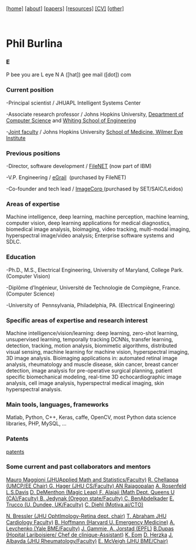 [[home]](./index.html)
[[about]](./about.html)
[[papers]](./papers.html)
[[resources]](./resources.html)
[[CV]](./cv.html)
[[other]](./other.html)

&nbsp;&nbsp;&nbsp;

# Phil Burlina

### E

P bee you are L eye N A ([hat]) gee mail ([dot]) com

### Current position

-Principal scientist / JHUAPL Intelligent Systems Center

-Associate research professor / Johns Hopkins University, <a href="http://www.cs.jhu.edu/">Department of </a><a href="http://www.cs.jhu.edu/faculty/">Computer Science</a>
and [Whiting School of Engineering](https://ep.jhu.edu/about-us/faculty-directory/1021-philippe-burlina)

-<a href="http://www.hopkinsmedicine.org/profiles/results/directory/profile/9606312/philippe-burlina">Joint faculty</a> / Johns Hopkins University <a href="http://www.hopkinsmedicine.org/wilmer/">School of Medicine, Wilmer Eye Institute</a>

### Previous positions

-Director, software development / <a href="http://www-01.ibm.com/software/data/content-management/filenet-content-manager/">FileNET</a> (now part of IBM)

-V.P. Engineering / <a href="http://sourceforge.net/projects/egrail-source/">eGrail</a>  (purchased by FileNET)

-Co-founder and tech lead / <a href="http://investors.saic.com/phoenix.zhtml?c=193857&amp;p=irol-newsarticle&amp;id=1438859">ImageCorp </a>(purchased by SET/SAIC/Leidos)

### Areas of expertise

Machine intelligence, deep learning, machine perception, machine learning, computer vision, deep learning applications for medical diagnostics, biomedical image analysis, bioimaging, video tracking, multi-modal imaging, hyperspectral image/video analysis; Enterprise software systems and SDLC.

### Education

-Ph.D., M.S., Electrical Engineering, University of Maryland, College Park. (Computer Vision)

-Diplôme d’Ingénieur, Université de Technologie de Compiègne, France. (Computer Science)

-University of  Pennsylvania, Philadelphia, PA. (Electrical Engineering)

### Specific areas of expertise and research interest

Machine intelligence/vision/learning: deep learning, zero-shot learning, unsupervised learning,  temporally tracking DCNNs, transfer learning, detection, tracking, motion analysis, biomimetic algorithms, distributed visual sensing, machine learning for machine vision, hyperspectral imaging, 3D image analysis. Bioimaging applications in: automated retinal image analysis, rheumatology and muscle disease, skin cancer, breast cancer detection, image analysis for pre-operative surgical planning, patient specific biomechanical modeling, real-time 3D echocardiographic image analysis, cell image analysis, hyperspectral medical imaging, skin hyperspectral analysis.

### Main tools, languages, frameworks

Matlab, Python, C++, Keras, caffe, OpenCV, most Python data science libraries, PHP, MySQL, ...

### Patents

[patents](https://scholar.google.com/scholar?hl=en&as_sdt=0%2C21&q=philippe+burlina+patent&btnG=)

### Some current and past collaborators and mentors

[Mauro Maggioni (JHUApplied Math and Statistics/Faculty)](http://www.math.jhu.edu/~mauro/)
<a href="http://www.umiacs.umd.edu/%7Erama/">R. Chellappa (UMCP/EE Chair) </a> 
<a href="https://www.google.com/url?sa=t&amp;rct=j&amp;q=&amp;esrc=s&amp;source=web&amp;cd=1&amp;cad=rja&amp;uact=8&amp;ved=0ahUKEwiviqiZi_zJAhVC5SYKHYaOA3UQFgggMAA&amp;url=http%3A%2F%2Fwww.cs.jhu.edu%2F~hager%2F&amp;usg=AFQjCNERhCo7ptBL7RzcIdxzYJLhXpZlkg&amp;sig2=OHIBjxXdTjv4BJr3COvptQ">G. Hager (JHU CS/Faculty) </a> 
<a href="http://www.ee.iitm.ac.in/~raju/">AN Rajagopalan</a> 
<a href="https://en.wikipedia.org/wiki/Azriel_Rosenfeld"> A. Rosenfeld</a>
<a href="http://www.umiacs.umd.edu/~lsd/"> L.S.Davis</a>
<a href="http://www.cfar.umd.edu/%7Edaniel/Site_2/Welcome.html">D. DeMenthon (Magic Leap) </a>
<a href="http://www.mast.queensu.ca/%7Efady/">F. Alajaji (Math Dept. Queens U (CA)/Faculty)  </a> 
<a href="https://www.pdx.edu/math/faculty-staff-0"> B. Jedynak (Oregon state/Faculty) </a>
<a href="https://www.cs.umd.edu/~chiraz/"> C. BenAbdelkader</a>
<a href="http://www.computing.dundee.ac.uk/about/staff/26">E. Trucco (U. Dundee, UK/Faculty)</a>
<a href="http://www.cpdiehl.org/">C. Diehl (Motiva.ai/CTO)</a> 

<a href="http://www.hopkinsmedicine.org/wilmer/employees/cvs/Bressler_N.html">N. Bressler (JHU Ophtlmology-Retina dept. chair)</a> 
<a href="http://www.hopkinsmedicine.org/heart_vascular_institute/experts/physician_profile.html?profile=4CC92C51C062B4A0843BB8C6A978AC90&amp;directory=1B2D0F30B59D39A341B0C23CB2B204D9">T. Abraham JHU Cardiology Faculty)</a> 
<a href="http://www.hopkinsmedicine.org/emergencymedicine/Faculty/Bayview/hoffmann.html"> B. Hoffmann (Harvard U. Emergency Medicine)</a> 
<a href="http://www.bme.jhu.edu/people/primary.php?id=391">A. Levchenko (Yale BME/Faculty)</a> 
<a href="http://www.umm.edu/doctors/james_s_gammie.html">J. Gammie, </a><a href="http://cvlabwww.epfl.ch/~jorstad/">A. Jorstad (EPFL)</a> 
<a href="http://www.ophtalmologie-lariboisiere.fr/fr/accueil/equipe">B.Dupas (Hopital Lariboisiere/ Chef de clinique-Assistant)</a>
<a href="http://www.seas.gwu.edu/~eom/">K. Eom</a>
<a href="http://www.umiacs.umd.edu/~lsd/">D. Herzka</a>
<a href="https://www.hopkinsrheumatology.org/our-team/faculty/bio/jemima-albayda/"> J. Albayda (JHU Rheumatology/Faculty)</a>
<a href="http://www.bme.jhu.edu/people/primary.php?id=370">E. McVeigh (JHU BME/Chair)</a>


